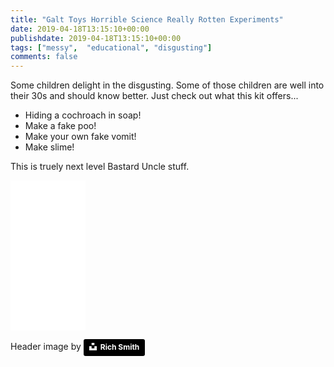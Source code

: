 ```yaml
---
title: "Galt Toys Horrible Science Really Rotten Experiments"
date: 2019-04-18T13:15:10+00:00
publishdate: 2019-04-18T13:15:10+00:00
tags: ["messy",  "educational", "disgusting"]
comments: false
--- 
```


Some children delight in the disgusting.  Some of those children are well into their 30s and should know better.  Just check out what this kit offers...

* Hiding a cochroach in soap! 
* Make a fake poo!
* Make your own fake vomit!
* Make slime!

This is truely next level Bastard Uncle stuff.

<iframe style="width:120px;height:240px;" marginwidth="0" marginheight="0" scrolling="no" frameborder="0" src="//ws-eu.amazon-adsystem.com/widgets/q?ServiceVersion=20070822&OneJS=1&Operation=GetAdHtml&MarketPlace=GB&source=ss&ref=as_ss_li_til&ad_type=product_link&tracking_id=wwwcoldclimat-21&language=en_GB&marketplace=amazon&region=GB&placement=B005XVIY9A&asins=B005XVIY9A&linkId=2cf5e9410df15fcf3d86d3d28f3ae1f7&show_border=true&link_opens_in_new_window=true"></iframe>

Header image by <a style="background-color:black;color:white;text-decoration:none;padding:4px 6px;font-family:-apple-system, BlinkMacSystemFont, &quot;San Francisco&quot;, &quot;Helvetica Neue&quot;, Helvetica, Ubuntu, Roboto, Noto, &quot;Segoe UI&quot;, Arial, sans-serif;font-size:12px;font-weight:bold;line-height:1.2;display:inline-block;border-radius:3px" href="https://unsplash.com/@richwilliamsmith?utm_medium=referral&amp;utm_campaign=photographer-credit&amp;utm_content=creditBadge" target="_blank" rel="noopener noreferrer" title="Download free do whatever you want high-resolution photos from Rich Smith"><span style="display:inline-block;padding:2px 3px"><svg xmlns="http://www.w3.org/2000/svg" style="height:12px;width:auto;position:relative;vertical-align:middle;top:-2px;fill:white" viewBox="0 0 32 32"><title>unsplash-logo</title><path d="M10 9V0h12v9H10zm12 5h10v18H0V14h10v9h12v-9z"></path></svg></span><span style="display:inline-block;padding:2px 3px">Rich Smith</span></a>